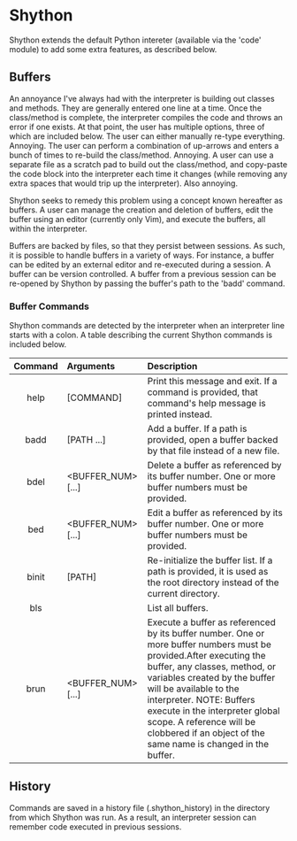 # Shython
Shython extends the default Python intereter (available via the 'code' module) to add some extra features, as described below.

## Buffers
An annoyance I've always had with the interpreter is building out classes and methods. They are generally entered one line at a time. Once the class/method is complete, the
interpreter compiles the code and throws an error if one exists. At that point, the user has multiple options, three of which are included below. The user can either manually re-type everything. Annoying. The user can perform a combination of up-arrows and enters a bunch of times to re-build the class/method. Annoying. A user can use a separate file as a scratch pad to build out the class/method, and copy-paste the code block into the interpreter each time it changes (while removing any extra spaces that would trip up the interpreter). Also annoying.

Shython seeks to remedy this problem using a concept known hereafter as buffers. A user can manage the creation and deletion of buffers, edit the buffer using an editor (currently only Vim), and execute the buffers, all within the interpreter.

Buffers are backed by files, so that they persist between sessions. As such, it is possible to handle buffers in a variety of ways. For instance, a buffer can be edited by an external editor and re-executed during a session. A buffer can be version controlled. A buffer from a previous session can be re-opened by Shython by passing the buffer's path to the 'badd' command.

### Buffer Commands
Shython commands are detected by the interpreter when an interpreter line starts with a colon. A table describing the current Shython commands is included below.

| Command | Arguments                 | Description |
|:-------:|:------------------------- |:----------- |
| help    | [COMMAND]                 | Print this message and exit. If a command is provided, that command's help message is printed instead. |
| badd    | [PATH ...]                | Add a buffer. If a path is provided, open a buffer backed by that file instead of a new file. |
| bdel    | &lt;BUFFER_NUM&gt; [...]  | Delete a buffer as referenced by its buffer number. One or more buffer numbers must be provided. |
| bed     | &lt;BUFFER_NUM&gt; [...]  | Edit a buffer as referenced by its buffer number. One or more buffer numbers must be provided. |
| binit   | [PATH]                    | Re-initialize the buffer list. If a path is provided, it is used as the root directory instead of the current directory. |
| bls     |                           | List all buffers. |
| brun    | &lt;BUFFER_NUM&gt; [...]  | Execute a buffer as referenced by its buffer number. One or more buffer numbers must be provided.After executing the buffer, any classes, method, or variables created by the buffer will be available to the interpreter. NOTE: Buffers execute in the interpreter global scope. A reference will be clobbered if an object of the same name is changed in the buffer. |


## History
Commands are saved in a history file (.shython_history) in the directory from which Shython was run. As a result, an interpreter session can remember code executed in previous sessions.

